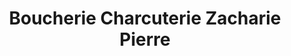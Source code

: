 ---
title: "Boucherie Charcuterie Zacharie Pierre"
url: /saint-sever/boucherie-charcuterie-zacharie-pierre/
shop: boucherie
---